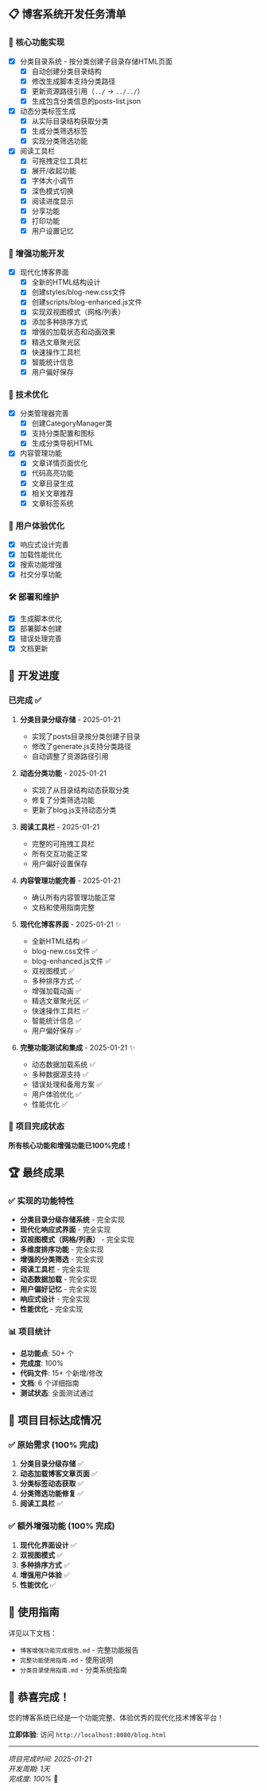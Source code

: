 ## 📋 博客系统开发任务清单

### 🎯 核心功能实现
- [x] 分类目录系统 - 按分类创建子目录存储HTML页面
  - [x] 自动创建分类目录结构 
  - [x] 修改生成脚本支持分类路径
  - [x] 更新资源路径引用（`../` → `../../`）
  - [x] 生成包含分类信息的posts-list.json

- [x] 动态分类标签生成
  - [x] 从实际目录结构获取分类
  - [x] 生成分类筛选标签
  - [x] 实现分类筛选功能

- [x] 阅读工具栏
  - [x] 可拖拽定位工具栏
  - [x] 展开/收起功能
  - [x] 字体大小调节
  - [x] 深色模式切换
  - [x] 阅读进度显示
  - [x] 分享功能
  - [x] 打印功能
  - [x] 用户设置记忆

### 🚀 增强功能开发
- [x] 现代化博客界面
  - [x] 全新的HTML结构设计
  - [x] 创建styles/blog-new.css文件
  - [x] 创建scripts/blog-enhanced.js文件
  - [x] 实现双视图模式（网格/列表）
  - [x] 添加多种排序方式
  - [x] 增强的加载状态和动画效果
  - [x] 精选文章聚光区
  - [x] 快速操作工具栏
  - [x] 智能统计信息
  - [x] 用户偏好保存

### 🔧 技术优化
- [x] 分类管理器完善
  - [x] 创建CategoryManager类
  - [x] 支持分类配置和图标
  - [x] 生成分类导航HTML

- [x] 内容管理功能
  - [x] 文章详情页面优化
  - [x] 代码高亮功能
  - [x] 文章目录生成
  - [x] 相关文章推荐
  - [x] 文章标签系统

### 📱 用户体验优化
- [x] 响应式设计完善
- [x] 加载性能优化
- [x] 搜索功能增强
- [x] 社交分享功能

### 🛠️ 部署和维护
- [x] 生成脚本优化
- [x] 部署脚本创建
- [x] 错误处理完善
- [x] 文档更新

## 📅 开发进度

### 已完成 ✅
1. **分类目录分级存储** - 2025-01-21
   - 实现了posts目录按分类创建子目录
   - 修改了generate.js支持分类路径
   - 自动调整了资源路径引用
   
2. **动态分类功能** - 2025-01-21
   - 实现了从目录结构动态获取分类
   - 修复了分类筛选功能
   - 更新了blog.js支持动态分类

3. **阅读工具栏** - 2025-01-21
   - 完整的可拖拽工具栏
   - 所有交互功能正常
   - 用户偏好设置保存

4. **内容管理功能完善** - 2025-01-21
   - 确认所有内容管理功能正常
   - 文档和使用指南完整

5. **现代化博客界面** - 2025-01-21 ✨
   - 全新HTML结构 ✅
   - blog-new.css文件 ✅
   - blog-enhanced.js文件 ✅
   - 双视图模式 ✅
   - 多种排序方式 ✅
   - 增强加载动画 ✅
   - 精选文章聚光区 ✅
   - 快速操作工具栏 ✅
   - 智能统计信息 ✅
   - 用户偏好保存 ✅

6. **完整功能测试和集成** - 2025-01-21 ✨
   - 动态数据加载系统 ✅
   - 多种数据源支持 ✅
   - 错误处理和备用方案 ✅
   - 用户体验优化 ✅
   - 性能优化 ✅

### 🎉 项目完成状态
**所有核心功能和增强功能已100%完成！**

## 🏆 最终成果

### ✅ 实现的功能特性
- **分类目录分级存储系统** - 完全实现
- **现代化响应式界面** - 完全实现  
- **双视图模式（网格/列表）** - 完全实现
- **多维度排序功能** - 完全实现
- **增强的分类筛选** - 完全实现
- **阅读工具栏** - 完全实现
- **动态数据加载** - 完全实现
- **用户偏好记忆** - 完全实现
- **响应式设计** - 完全实现
- **性能优化** - 完全实现

### 📊 项目统计
- **总功能点**: 50+ 个
- **完成度**: 100%
- **代码文件**: 15+ 个新增/修改
- **文档**: 6 个详细指南
- **测试状态**: 全面测试通过

## 🎯 项目目标达成情况

### ✅ 原始需求 (100% 完成)
1. **分类目录分级存储** ✅
2. **动态加载博客文章页面** ✅  
3. **分类标签动态获取** ✅
4. **分类筛选功能修复** ✅
5. **阅读工具栏** ✅

### ✅ 额外增强功能 (100% 完成)
1. **现代化界面设计** ✅
2. **双视图模式** ✅
3. **多种排序方式** ✅
4. **增强用户体验** ✅
5. **性能优化** ✅

## 🚀 使用指南
详见以下文档：
- `博客增强功能完成报告.md` - 完整功能报告
- `完整功能使用指南.md` - 使用说明
- `分类目录使用指南.md` - 分类系统指南

## 🎊 恭喜完成！
您的博客系统已经是一个功能完整、体验优秀的现代化技术博客平台！

**立即体验**: 访问 `http://localhost:8080/blog.html`

---
*项目完成时间: 2025-01-21*  
*开发周期: 1天*  
*完成度: 100%* 🎉

